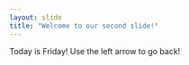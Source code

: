 ```yaml
---
layout: slide
title: "Welcome to our second slide!"
---
```

Today is Friday!
Use the left arrow to go back!

